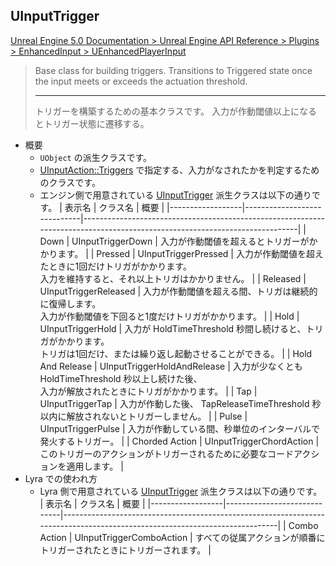 ## UInputTrigger

[Unreal Engine 5.0 Documentation > Unreal Engine API Reference > Plugins > EnhancedInput > UEnhancedPlayerInput](https://docs.unrealengine.com/5.0/en-US/API/Plugins/EnhancedInput/UEnhancedPlayerInput/)

> Base class for building triggers.
> Transitions to Triggered state once the input meets or exceeds the actuation threshold.
> 
> ----
> トリガーを構築するための基本クラスです。
> 入力が作動閾値以上になるとトリガー状態に遷移する。

* 概要
	* `UObject` の派生クラスです。
	* [UInputAction::Triggers] で指定する、入力がなされたかを判定するためのクラスです。
	* エンジン側で用意されている [UInputTrigger] 派生クラスは以下の通りです。
		| 表示名           | クラス名                    | 概要                                                                                                                       |
		|------------------|-----------------------------|----------------------------------------------------------------------------------------------------------------------------|
		| Down             | UInputTriggerDown           | 入力が作動閾値を超えるとトリガーがかかります。                                                                             |
		| Pressed          | UInputTriggerPressed        | 入力が作動閾値を超えたときに1回だけトリガがかかります。 <br> 入力を維持すると、それ以上トリガはかかりません。              |
		| Released         | UInputTriggerReleased       | 入力が作動閾値を超える間、トリガは継続的に復帰します。 <br> 入力が作動閾値を下回ると1度だけトリガがかかります。            |
		| Hold             | UInputTriggerHold           | 入力が HoldTimeThreshold 秒間し続けると、トリガがかかります。 <br> トリガは1回だけ、または繰り返し起動させることができる。 |
		| Hold And Release | UInputTriggerHoldAndRelease | 入力が少なくとも HoldTimeThreshold 秒以上し続けた後、  <br>  入力が解放されたときにトリガがかかります。                    |
		| Tap              | UInputTriggerTap            | 入力が作動した後、 TapReleaseTimeThreshold 秒以内に解放されないとトリガーしません。                                        |
		| Pulse            | UInputTriggerPulse          | 入力が作動している間、秒単位のインターバルで発火するトリガー。                                                             |
		| Chorded Action   | UInputTriggerChordAction    | このトリガーのアクションがトリガーされるために必要なコードアクションを適用します。                                         |
* Lyra での使われ方
	* Lyra 側で用意されている [UInputTrigger] 派生クラスは以下の通りです。
		| 表示名           | クラス名                    | 概要                                                                                                                       |
		|------------------|-----------------------------|----------------------------------------------------------------------------------------------------------------------------|
		| Combo Action     | UInputTriggerComboAction    | すべての従属アクションが順番にトリガーされたときにトリガーされます。                                                       |


<!--- ページ内のリンク --->

<!--- 自前の画像へのリンク --->

<!--- generated --->
[UInputAction::Triggers]: ../../UE/Input/UInputAction.md#uinputactiontriggers
[UInputTrigger]: ../../UE/Input/UInputTrigger.md#uinputtrigger
